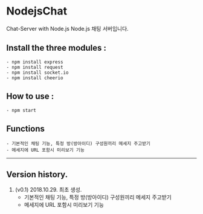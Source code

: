 # NodejsChat
Chat-Server with Node.js
Node.js 채팅 서버입니다.

## Install the three modules :
    - npm install express
    - npm install request
    - npm install socket.io
    - npm install cheerio

## How to use :
    - npm start
    
## Functions
    - 기본적인 채팅 기능, 특정 방(방아이디) 구성원끼리 메세지 주고받기
    - 메세지에 URL 포함시 미리보기 기능

<hr/>

## Version history.
1. (v0.1)    2018.10.29. 최초 생성. <br>
   - 기본적인 채팅 기능, 특정 방(방아이디) 구성원끼리 메세지 주고받기
   - 메세지에 URL 포함시 미리보기 기능
